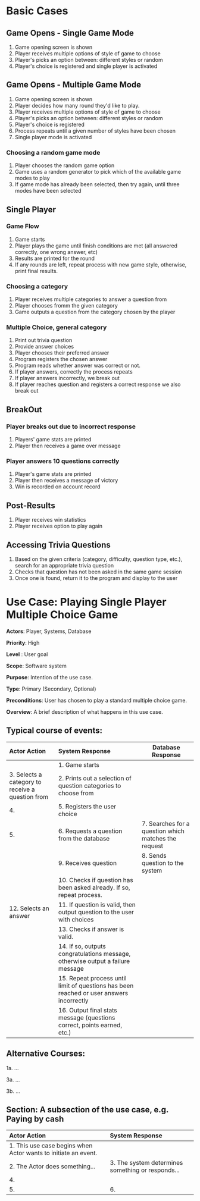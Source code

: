 # Basic Cases

## Game Opens - Single Game Mode
1. Game opening screen is shown
2. Player receives multiple options of style of game to choose
3. Player's picks an option between: different styles or random
4. Player's choice is registered and single player is activated

## Game Opens - Multiple Game Mode
1. Game opening screen is shown
2. Player decides how many round they'd like to play.
3. Player receives multiple options of style of game to choose
4. Player's picks an option between: different styles or random
5. Player's choice is registered
6. Process repeats until a given number of styles have been chosen
7. Single player mode is activated

### Choosing a random game mode
1. Player chooses the random game option
2. Game uses a random generator to pick which of the available game modes to play
3. If game mode has already been selected, then try again, until three modes have
been selected


## Single Player

### Game Flow
1. Game starts
2. Player plays the game until finish conditions are met (all answered correctly, one wrong answer, etc)
3. Results are printed for the round
4. If any rounds are left, repeat process with new game style, otherwise, print final results.


### Choosing a category
1. Player receives multiple categories to answer a question from
2. Player chooses fromm the given category
3. Game outputs a question from the category chosen by the player

### Multiple Choice, general category
1. Print out trivia question
2. Provide answer choices
3. Player chooses their preferred answer
4. Program registers the chosen answer 
5. Program reads whether answer was correct or not.
6. If player answers, correctly the process repeats
7. If player answers incorrectly, we break out
8. If player reaches question and registers a correct response we also break out
## BreakOut
### Player breaks out due to incorrect response
1. Players' game stats are printed
2. Player then receives a game over message

### Player answers 10 questions correctly
1. Player's game stats are printed 
2. Player then receives a message of victory
3. Win is recorded on account record

## Post-Results
1. Player receives win statistics
2. Player receives option to play again

## Accessing Trivia Questions
1. Based on the given criteria (category, difficulty, question type, etc.),
search for an appropriate trivia question
2. Checks that question has not been asked in the same game session
3. Once one is found, return it to the program and display to the user

Use Case: Playing Single Player Multiple Choice Game
=================================
**Actors**: Player, Systems, Database

**Priority**: High

**Level** : User goal

**Scope**: Software system

**Purpose**: Intention of the use case.

**Type**: Primary (Secondary, Optional)

**Preconditions**: User has chosen to play a standard multiple choice game.

**Overview**: A brief description of what happens in this use case.

Typical course of events:
----------------------

| Actor Action                                     | System Response                                                                          | Database Response                                    |
|:-------------------------------------------------|:-----------------------------------------------------------------------------------------|------------------------------------------------------|
|                                                  | 1. Game starts                                                                           |                                                      |
| 3. Selects a category to receive a question from | 2. Prints out a selection of question categories to choose from                          |                                                      |
| 4.                                               | 5. Registers the user choice                                                             |                                                      |
| 5.                                               | 6. Requests a question from the database                                                 | 7. Searches for a question which matches the request |
|                                                  | 9. Receives question                                                                     | 8. Sends question to the system                      |
|                                                  | 10. Checks if question has been asked already. If so, repeat process.                    |                                                      |
| 12. Selects an answer                            | 11. If question is valid, then output question to the user with choices                  |                                                      |
|                                                  | 13. Checks if answer is valid.                                                           |                                                      |
|                                                  | 14. If so, outputs congratulations message, otherwise output a failure message           |                                                      |
|                                                  | 15. Repeat process until limit of questions has been reached or user answers incorrectly |                                                      |
|                                                  | 16. Output final stats message (questions correct, points earned, etc.)                  |                                                      |                                                 |                                                                                          |                                                      |


Alternative Courses:
-----------
1a. ...

3a. ...

3b. ...

Section: A subsection of the use case, e.g. Paying by cash
-----------
| Actor Action                                                   | System Response                                   |
|:---------------------------------------------------------------|:--------------------------------------------------|
| 1. This use case begins when Actor wants to initiate an event. |                                                   |
| 2. The Actor does something...                                 | 3. The system determines something or responds... |
| 4.                                                             ||
| 5.                                                             | 6.                                                |